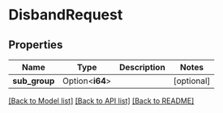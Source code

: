 # DisbandRequest

## Properties

Name | Type | Description | Notes
------------ | ------------- | ------------- | -------------
**sub_group** | Option<**i64**> |  | [optional]

[[Back to Model list]](../README.md#documentation-for-models) [[Back to API list]](../README.md#documentation-for-api-endpoints) [[Back to README]](../README.md)


